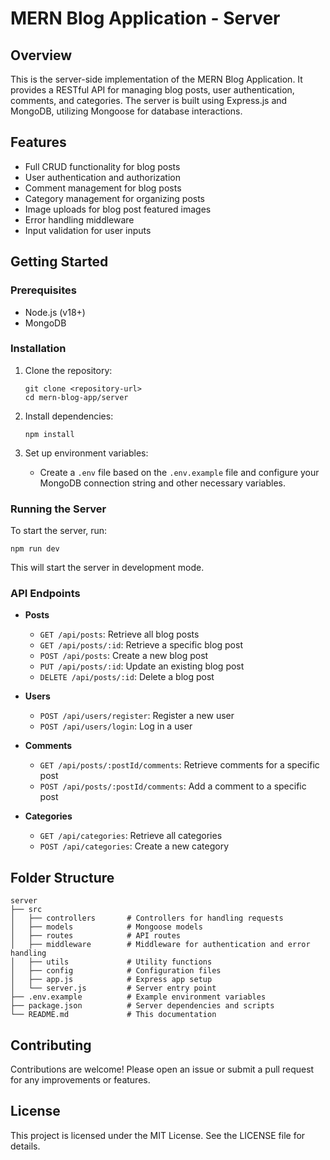 # MERN Blog Application - Server

## Overview
This is the server-side implementation of the MERN Blog Application. It provides a RESTful API for managing blog posts, user authentication, comments, and categories. The server is built using Express.js and MongoDB, utilizing Mongoose for database interactions.

## Features
- Full CRUD functionality for blog posts
- User authentication and authorization
- Comment management for blog posts
- Category management for organizing posts
- Image uploads for blog post featured images
- Error handling middleware
- Input validation for user inputs

## Getting Started

### Prerequisites
- Node.js (v18+)
- MongoDB

### Installation
1. Clone the repository:
   ```
   git clone <repository-url>
   cd mern-blog-app/server
   ```

2. Install dependencies:
   ```
   npm install
   ```

3. Set up environment variables:
   - Create a `.env` file based on the `.env.example` file and configure your MongoDB connection string and other necessary variables.

### Running the Server
To start the server, run:
```
npm run dev
```
This will start the server in development mode.

### API Endpoints
- **Posts**
  - `GET /api/posts`: Retrieve all blog posts
  - `GET /api/posts/:id`: Retrieve a specific blog post
  - `POST /api/posts`: Create a new blog post
  - `PUT /api/posts/:id`: Update an existing blog post
  - `DELETE /api/posts/:id`: Delete a blog post

- **Users**
  - `POST /api/users/register`: Register a new user
  - `POST /api/users/login`: Log in a user

- **Comments**
  - `GET /api/posts/:postId/comments`: Retrieve comments for a specific post
  - `POST /api/posts/:postId/comments`: Add a comment to a specific post

- **Categories**
  - `GET /api/categories`: Retrieve all categories
  - `POST /api/categories`: Create a new category

## Folder Structure
```
server
├── src
│   ├── controllers       # Controllers for handling requests
│   ├── models            # Mongoose models
│   ├── routes            # API routes
│   ├── middleware        # Middleware for authentication and error handling
│   ├── utils             # Utility functions
│   ├── config            # Configuration files
│   ├── app.js            # Express app setup
│   └── server.js         # Server entry point
├── .env.example          # Example environment variables
├── package.json          # Server dependencies and scripts
└── README.md             # This documentation
```

## Contributing
Contributions are welcome! Please open an issue or submit a pull request for any improvements or features.

## License
This project is licensed under the MIT License. See the LICENSE file for details.